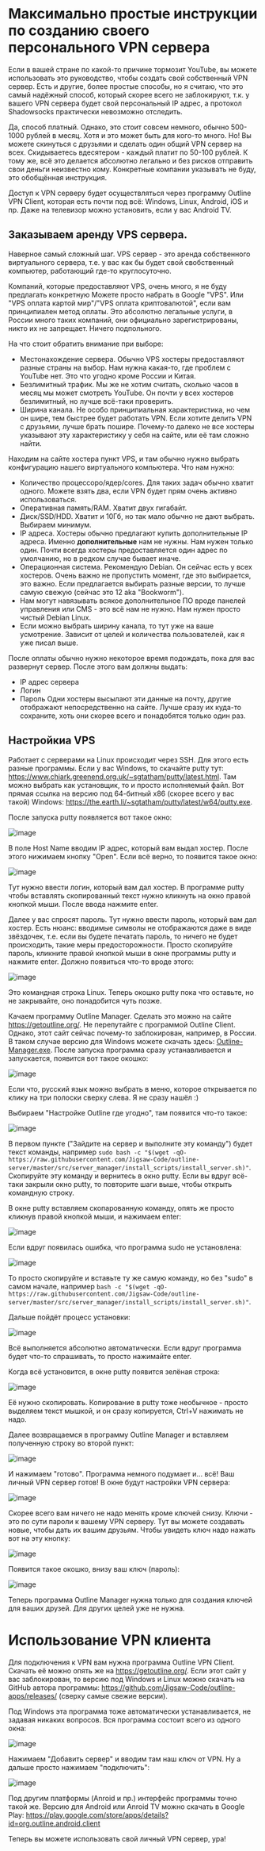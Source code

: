 # Максимально простые инструкции по созданию своего персонального VPN сервера

Если в вашей стране по какой-то причине тормозит YouTube, вы можете использовать это руководство, чтобы создать свой собственный VPN сервер. Есть и другие, более простые способы, но я считаю, что это самый надёжный способ, который скорее всего не заблокируют, т.к. у вашего VPN сервера будет свой персональный IP адрес, а протокол Shadowsocks практически невозможно отследить.

Да, способ платный. Однако, это стоит совсем немного, обычно 500-1000 рублей в месяц. Хотя и это может быть для кого-то много. Но! Вы можете скинуться с друзьями и сделать один общий VPN сервер на всех. Скидываетесь вдесятером - каждый платит по 50-100 рублей. К тому же, всё это делается абсолютно легально и без рисков отправить свои деньги неизвестно кому. Конкретные компании указывать не буду, это обобщённая инструкция.

Доступ к VPN серверу будет осуществляться через программу Outline VPN Client, которая есть почти под всё: Windows, Linux, Android, iOS и пр. Даже на телевизор можно установить, если у вас Android TV.

## Заказываем аренду VPS сервера.
Наверное самый сложный шаг. VPS сервер - это аренда собственного виртуального сервера, т.е. у вас как бы будет свой свобственный компьютер, работающий где-то круглосуточно.

Компаний, которые предоставляют VPS, очень много, я не буду предлагать конкретную Можете просто набрать в Google "VPS". Или "VPS оплата картой мир"/"VPS оплата криптовалютой", если вам принципиален метод оплаты. Это абсолютно легальные услуги, в России много таких компаний, они официально зарегистрированы, никто их не запрещает. Ничего подпольного.

На что стоит обратить внимание при выборе:
* Местонахождение сервера. Обычно VPS хостеры предоставляют разные страны на выбор. Нам нужна какая-то, где проблем с YouTube нет. Это что угодно кроме России и Китая.
* Безлимитный трафик. Мы же не хотим считать, сколько часов в месяц мы может смотреть YouTube. Он почти у всех хостеров безлимитный, но лучше всё-таки проверить.
* Ширина канала. Не особо принципиальная характеристика, но чем он шире, тем быстрее будет работать VPN. Если хотите делить VPN с друзьями, лучше брать пошире. Почему-то далеко не все хостеры указывают эту характеристику у себя на сайте, или её там сложно найти.

Находим на сайте хостера пункт VPS, и там обычно нужно выбрать конфигурацию нашего виртуального компьютера. Что нам нужно:
* Количество процессоро/ядер/cores. Для таких задач обычно хватит одного. Можете взять два, если VPN будет прям очень активно использоваться.
* Оперативная память/RAM. Хватит двух гигабайт.
* Диск/SSD/HDD. Хватит и 10Гб, но так мало обычно не дают выбрать. Выбираем минимум.
* IP адреса. Хостеры обычно предлагают купить дополнительные IP адреса. Именно **дополнительные** нам не нужны. Нам нужен только один. Почти всегда хостеры предоставляется один адрес по умолчанию, но в редком случае бывает иначе.
* Операционная система. Рекомендую Debian. Он сейчас есть у всех хостеров. Очень важно не пропустить момент, где это выбирается, это важно. Если предлагается выбирать разные версии, то лучше самую свежую (сейчас это 12 aka "Bookworm").
* Нам могут навязывать всякое дополнительное ПО вроде панелей управления или CMS - это всё нам не нужно. Нам нужен просто чистый Debian Linux.
* Если можно выбрать ширину канала, то тут уже на ваше усмотрение. Зависит от целей и количества пользователей, как я уже писал выше.

После оплаты обычно нужно некоторое время подождать, пока для вас развернут сервер. После этого вам должны выдать:
* IP адрес сервера
* Логин
* Пароль
Одни хостеры высылают эти данные на почту, другие отображают непосредственно на сайте. Лучше сразу их куда-то сохраните, хоть они скорее всего и понадобятся только один раз.

## Настройкиа VPS
Работает с серверами на Linux происходит через SSH. Для этого есть разные программы. Если у вас Windows, то скачайте putty тут: https://www.chiark.greenend.org.uk/~sgtatham/putty/latest.html. Там можно выбрать как установщик, то и просто исполняемый файл. Вот прямая ссылка на версию под 64-битный x86 (скорее всего у вас такой) Windows: https://the.earth.li/~sgtatham/putty/latest/w64/putty.exe.

После запуска putty появляется вот такое окно:

![image](https://github.com/user-attachments/assets/77b2e90f-9c52-4be5-b093-10d630f5f48e)

В поле Host Name вводим IP адрес, который вам выдал хостер. После этого нижимаем кнопку "Open". Если всё верно, то появится такое окно:

![image](https://github.com/user-attachments/assets/8e5630b4-41b7-48f0-b723-02c338320189)

Тут нужно ввести логин, который вам дал хостер. В программе putty чтобы вставлять скопированный текст нужно кликнуть на окно правой кнопкой мыши. После ввода нажмите enter.

Далее у вас спросят пароль. Тут нужно ввести пароль, который вам дал хостер. Есть нюанс: вводимые символы не отображаются даже в виде звёздочек, т.е. если вы будете печатать пароль, то ничего не будет происходить, такие меры предосторожности. Просто скопируйте пароль, кликните правой кнопкой мыши в окне программы putty и нажмите enter. Должно появиться что-то вроде этого:

![image](https://github.com/user-attachments/assets/38e64c86-68ef-4780-943d-4b42e030e4be)

Это командная строка Linux. Теперь окошко putty пока что оставьте, но не закрывайте, оно понадобится чуть позже.

Качаем программу Outline Manager. Сделать это можно на сайте https://getoutline.org/. Не перепутайте с программой Outline Client. Однако, этот сайт сейчас почему-то заблокирован, например, в России. В таком случае версию для Windows можете скачать здесь: [Outline-Manager.exe](https://github.com/ClusterM/vpn-how-to/raw/refs/heads/master/Outline-Manager.exe). После запуска программа сразу устанавливается и запускается, появится вот такое окошко:

![image](https://github.com/user-attachments/assets/721542cf-8e74-45a4-b40a-13117d2e63a2)

Если что, русский язык можно выбрать в меню, которое открывается по клику на три полоски сверху слева. Я не сразу нашёл :)

Выбираем "Настройке Outline где угодно", там появится что-то такое:

![image](https://github.com/user-attachments/assets/7abedc75-cee7-4398-95cf-69e9a737fa4d)

В первом пункте ("Зайдите на сервер и выполните эту команду") будет текст команды, например `sudo bash -c "$(wget -qO- https://raw.githubusercontent.com/Jigsaw-Code/outline-server/master/src/server_manager/install_scripts/install_server.sh)"`. Скопируйте эту команду и вернитесь в окно putty. Если вы вдруг всё-таки закрыли окно putty, то повторите шаги выше, чтобы открыть командную строку.

В окне putty вставляем скопарованную команду, опять же просто кликнув правой кнопкой мыши, и нажимаем enter:

![image](https://github.com/user-attachments/assets/3a49a67f-b7f5-4cda-8edc-0dd4b907aabb)

Если вдруг появилась ошибка, что программа sudo не установлена:

![image](https://github.com/user-attachments/assets/bbd60d33-7058-4825-a813-d5242e00f35b)

То просто скопируйте и вставьте ту же самую команду, но без "sudo" в самом начале, например `bash -c "$(wget -qO- https://raw.githubusercontent.com/Jigsaw-Code/outline-server/master/src/server_manager/install_scripts/install_server.sh)"`.

Дальше пойдёт процесс установки:

![image](https://github.com/user-attachments/assets/4774e324-2065-4dd2-8ce6-3d049a1e43e7)

Всё выполняется абсолютно автоматически. Если вдруг программа будет что-то спрашивать, то просто нажимайте enter.

Когда всё установится, в окне putty появится зелёная строка:

![image](https://github.com/user-attachments/assets/c863344c-8a9d-4e32-8c68-7370c9e3bf5b)

Её нужно скопировать. Копирование в putty тоже необычное - просто выделяем текст мышкой, и он сразу копируется, Ctrl+V нажимать не надо.

Далее возвращаемся в программу Outline Manager и вставляем полученную строку во второй пункт:

![image](https://github.com/user-attachments/assets/c920a63a-75a6-4eb8-8e4b-4a51d5fde008)

И нажимаем "готово". Программа немного подумает и... всё! Ваш личный VPN сервер готов! В окне будут настройки VPN сервера:

![image](https://github.com/user-attachments/assets/a924d92a-701e-441b-b60a-0747f00d2236)

Скорее всего вам ничего не надо менять кроме ключей снизу. Ключи - это по сути пароли к вашему VPN серверу. Тут вы можете создавать новые, чтобы дать их вашим друзьям. Чтобы увидеть ключ надо нажать вот на эту кнопку:

![image](https://github.com/user-attachments/assets/9bd04532-2854-4299-954c-90d60fe07996)

Появится такое окошко, внизу ваш ключ (пароль):

![image](https://github.com/user-attachments/assets/96529837-49d3-4ce2-9991-f80518c9414a)

Теперь программа Outline Manager нужна только для создания ключей для ваших друзей. Для других целей уже не нужна.

# Использование VPN клиента

Для подключения к VPN вам нужна программа Outline VPN Client. Скачать её можно опять же на https://getoutline.org/. Если этот сайт у вас заблокирован, то версию под Windows и Linux можно скачать на GitHub автора программы: https://github.com/Jigsaw-Code/outline-apps/releases/ (сверху самые свежие версии).

Под Windows эта программа тоже автоматически устанавливается, не задавая никаких вопросов. Вся программа состоит всего из одного окна:

![image](https://github.com/user-attachments/assets/ccd9ca7b-35a6-418d-9526-06c0f3f2fdf2)

Нажимаем "Добавить сервер" и вводим там наш ключ от VPN. Ну а дальше просто нажимаем "подключить":

![image](https://github.com/user-attachments/assets/607796ab-5f85-4259-a821-00b243413e90)

Под другим платформы (Anroid и пр.) интерфейс программы точно такой же. Версию для Android или Anroid TV можно скачать в Google Play: https://play.google.com/store/apps/details?id=org.outline.android.client

Теперь вы можете использовать свой личный VPN сервер, ура!


